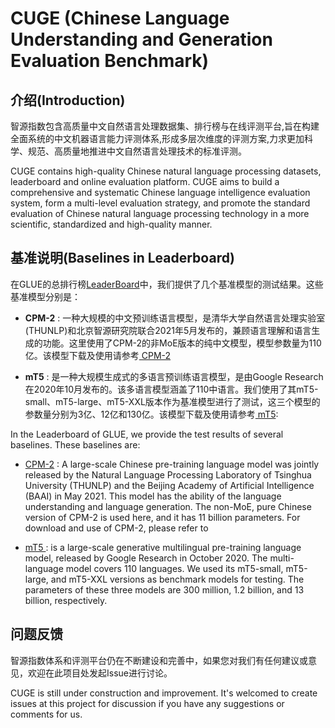 <!-- # CUGE (Chinese Language Understanding and Generation Evaluation Benchmark)
智源指数包含高质量中文自然语言处理数据集、排行榜与在线评测平台,旨在构建全面系统的中文机器语言能力评测体系,形成多层次维度的评测方案,力求更加科学、规范、高质量地推进中文自然语言处理技术的标准评测。智源指数体系和评测平台仍在不断建设和完善中，如果您对我们有任何建议或意见，欢迎在此项目处发起Issue进行讨论。

CUGE contains high-quality Chinese natural language processing datasets, leaderboard and online evaluation platform. CUGE aims to build a comprehensive and systematic Chinese language intelligence evaluation system, form a multi-level evaluation strategy, and promote the standard evaluation of Chinese natural language processing technology in a more scientific, standardized and high-quality manner. CUGE is still under construction and improvement. It's welcomed to create issues at this project for discussion if you have any suggestions or comments for us.
 -->
 
# CUGE (Chinese Language Understanding and Generation Evaluation Benchmark)

## 介绍(Introduction)
智源指数包含高质量中文自然语言处理数据集、排行榜与在线评测平台,旨在构建全面系统的中文机器语言能力评测体系,形成多层次维度的评测方案,力求更加科学、规范、高质量地推进中文自然语言处理技术的标准评测。

CUGE contains high-quality Chinese natural language processing datasets, leaderboard and online evaluation platform. CUGE aims to build a comprehensive and systematic Chinese language intelligence evaluation system, form a multi-level evaluation strategy, and promote the standard evaluation of Chinese natural language processing technology in a more scientific, standardized and high-quality manner. 


## 基准说明(Baselines in Leaderboard)

在GLUE的总排行榜<a href="http://cuge.baai.ac.cn/#/leaderboard">LeaderBoard</a>中，我们提供了几个基准模型的测试结果。这些基准模型分别是：

*	**CPM-2** : 一种大规模的中文预训练语言模型，是清华大学自然语言处理实验室(THUNLP)和北京智源研究院联合2021年5月发布的，兼顾语言理解和语言生成的功能。这里使用了CPM-2的非MoE版本的纯中文模型，模型参数量为110亿。该模型下载及使用请参考<a href="https://github.com/TsinghuaAI/CPM-2-Pretrain"> CPM-2</a>


*	**mT5** : 是一种大规模生成式的多语言预训练语言模型，是由Google Research在2020年10月发布的。该多语言模型涵盖了110中语言。我们使用了其mT5-small、mT5-large、mT5-XXL版本作为基准模型进行了测试，这三个模型的参数量分别为3亿、12亿和130亿。该模型下载及使用请参考<a href="https://github.com/google-research/multilingual-t5"> mT5</a>: 


In the Leaderboard of GLUE, we provide the test results of several baselines. These baselines are:

*	<a href="https://github.com/TsinghuaAI/CPM-2-Pretrain"> CPM-2</a> :  A large-scale Chinese pre-training language model was jointly released by the Natural Language Processing Laboratory of Tsinghua University (THUNLP) and the Beijing Academy of Artificial Intelligence (BAAI) in May 2021. This model has the ability of the language understanding and language generation. The non-MoE, pure Chinese version of CPM-2 is used here, and it has 11 billion parameters. For download and use of CPM-2, please refer to 

*	<a href="https://github.com/google-research/multilingual-t5"> mT5 </a> : is a large-scale generative multilingual pre-training language model, released by Google Research in October 2020. The multi-language model covers 110 languages. We used its mT5-small, mT5-large, and mT5-XXL versions as benchmark models for testing. 
The parameters of these three models are 300 million, 1.2 billion, and 13 billion, respectively. 


## 问题反馈
智源指数体系和评测平台仍在不断建设和完善中，如果您对我们有任何建议或意见，欢迎在此项目处发起Issue进行讨论。

CUGE is still under construction and improvement. It's welcomed to create issues at this project for discussion if you have any suggestions or comments for us.
